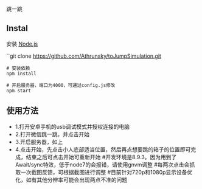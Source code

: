 
跳一跳

## Instal

安装 [Node.js](https://nodejs.org/en/)

``git clone https://github.com/Athrunsky/toJumpSimulation.git

```shell
# 安装依赖
npm install

# 开启服务器，端口为4000，可通过config.js修改
npm start
```

## 使用方法

- 1.打开安卓手机的usb调试模式并授权连接的电脑
- 2.打开微信跳一跳，并点击开始
- 3.开启服务器，如上
- 4.点击开始，先点击小人底部适当位置，然后再点想要跳的箱子的位置即可完成，结束之后可点击开始可重新开始
#开发环境是8.9.3。因为用到了Await/sync特效，低于node7的会报错，请使用gnvm调整
#每两次点击会抓取一次截图反馈，可根据截图进行调整
#目前针对720p和1080p显示设备优化，如有其他分辨率可能会出现两点不准的问题